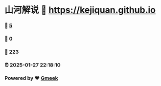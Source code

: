 # 山河解说 :link: https://kejiquan.github.io 
### :page_facing_up: [5](https://kejiquan.github.io/tag.html) 
### :speech_balloon: 0 
### :hibiscus: 223 
### :alarm_clock: 2025-01-27 22:18:10 
### Powered by :heart: [Gmeek](https://github.com/Meekdai/Gmeek)
